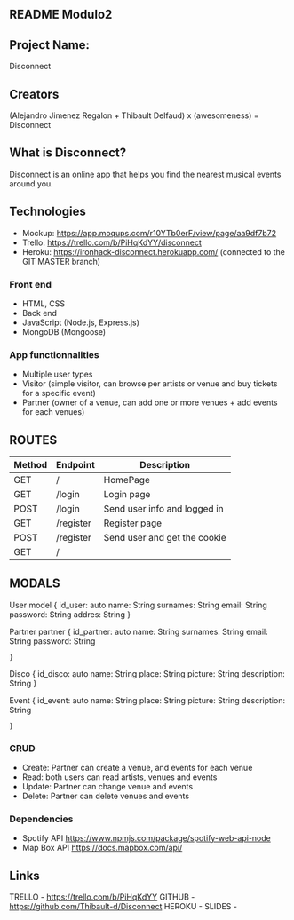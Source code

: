 ## README Modulo2

## Project Name: 
Disconnect

## Creators
(Alejandro Jimenez Regalon + Thibault Delfaud) x (awesomeness) = Disconnect

## What is Disconnect?
Disconnect is an online app that helps you find the nearest musical events around you.

## Technologies
- Mockup: https://app.moqups.com/r10YTb0erF/view/page/aa9df7b72
- Trello: https://trello.com/b/PiHqKdYY/disconnect
- Heroku: https://ironhack-disconnect.herokuapp.com/ (connected to the GIT MASTER branch)

### Front end
- HTML, CSS
- Back end
- JavaScript (Node.js, Express.js)
- MongoDB (Mongoose)

### App functionnalities
- Multiple user types
- Visitor (simple visitor, can browse per artists or venue and buy tickets for a specific event)
- Partner (owner of a venue, can add one or more venues + add events for each venues)

## ROUTES
|   Method   |  Endpoint    |     Description  
|------------|--------------|-------------------
|    GET     |    /         |    HomePage   
|    GET     |    /login    |    Login page  
|    POST    |    /login    |    Send user info and logged in 
|    GET     |    /register |    Register page
|    POST    |    /register |    Send user and get the cookie
|    GET     |    /         |

## MODALS

User model
    {
        id_user:        auto
        name:           String
        surnames:       String
        email:          String
        password:       String
        addres:         String
    }

Partner partner
    {
        id_partner:     auto
        name:           String
        surnames:       String
        email:          String
        password:       String

    }

Disco
    {
        id_disco:       auto
        name:           String
        place:          String
        picture:        String
        description:    String
    }

Event
    {
        id_event:       auto
        name:           String
        place:          String
        picture:        String
        description:    String
        
    }

### CRUD
- Create: Partner can create a venue, and events for each venue
- Read: both users can read artists, venues and events
- Update: Partner can change venue and events
- Delete: Partner can delete venues and events

### Dependencies
- Spotify API https://www.npmjs.com/package/spotify-web-api-node
- Map Box API https://docs.mapbox.com/api/

## Links
TRELLO  -  https://trello.com/b/PiHqKdYY
GITHUB  -  https://github.com/Thibault-d/Disconnect
HEROKU  -
SLIDES  - 